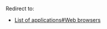 Redirect to:

*   [List of applications#Web browsers](/index.php/List_of_applications#Web_browsers "List of applications")